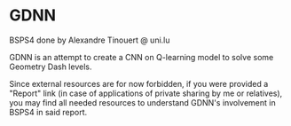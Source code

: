 # GDNN

BSPS4 done by Alexandre Tinouert @ uni.lu

GDNN is an attempt to create a CNN on Q-learning model to solve some Geometry Dash levels.

Since external resources are for now forbidden, if you were provided a "Report" link (in case of applications of private sharing by me or relatives), you may find all needed resources to understand GDNN's involvement in BSPS4 in said report.

